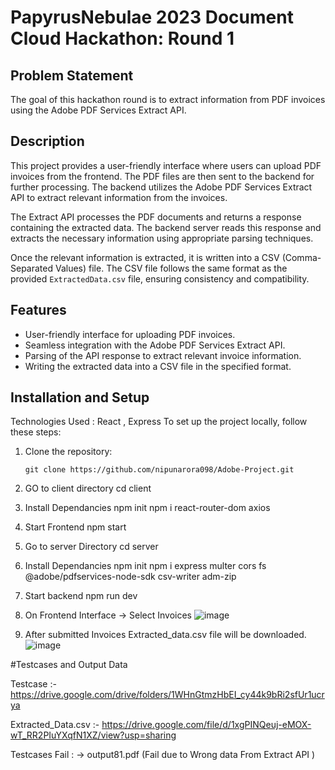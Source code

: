 # PapyrusNebulae 2023 Document Cloud Hackathon: Round 1

## Problem Statement

The goal of this hackathon round is to extract information from PDF invoices using the Adobe PDF Services Extract API. 

## Description

This project provides a user-friendly interface where users can upload PDF invoices from the frontend. The PDF files are then sent to the backend for further processing. The backend utilizes the Adobe PDF Services Extract API to extract relevant information from the invoices.

The Extract API processes the PDF documents and returns a response containing the extracted data. The backend server reads this response and extracts the necessary information using appropriate parsing techniques.

Once the relevant information is extracted, it is written into a CSV (Comma-Separated Values) file. The CSV file follows the same format as the provided `ExtractedData.csv` file, ensuring consistency and compatibility.



## Features

- User-friendly interface for uploading PDF invoices.
- Seamless integration with the Adobe PDF Services Extract API.
- Parsing of the API response to extract relevant invoice information.
- Writing the extracted data into a CSV file in the specified format.


## Installation and Setup
Technologies Used : React , Express 
To set up the project locally, follow these steps:

1. Clone the repository:
   ```shell
   git clone https://github.com/nipunarora098/Adobe-Project.git

2. GO to client directory 
	cd client
3. Install Dependancies
	npm init
	npm i react-router-dom axios
4. Start Frontend
	npm start
5. Go to server Directory
	cd server
6. Install Dependancies
	npm init
	npm i express multer cors fs @adobe/pdfservices-node-sdk csv-writer adm-zip


7. Start backend
	npm run dev
8. On Frontend Interface -> Select Invoices
  ![image](https://github.com/nipunarora098/Adobe-Project/assets/74128691/223cfc91-a6b2-4589-a716-5cc945ab8ab1)

9. After submitted Invoices Extracted_data.csv file will be downloaded.
![image](https://github.com/nipunarora098/Adobe-Project/assets/74128691/24156997-0a0b-4e9c-a587-0ce05f12a91b)

#Testcases and Output Data

Testcase :- https://drive.google.com/drive/folders/1WHnGtmzHbEI_cy44k9bRi2sfUr1ucrya

Extracted_Data.csv :- https://drive.google.com/file/d/1xgPINQeuj-eMOX-wT_RR2PIuYXqfN1XZ/view?usp=sharing

Testcases Fail :
-> output81.pdf (Fail due to Wrong data From Extract API )

 

   

